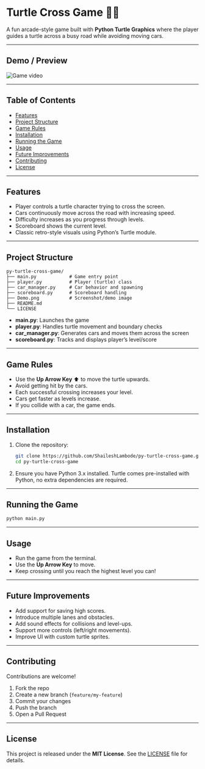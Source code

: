 # Turtle Cross Game 🐢🚗

A fun arcade-style game built with **Python Turtle Graphics** where the player guides a turtle across a busy road while avoiding moving cars.

---

## Demo / Preview

![Game video](game-video.gif)

---

## Table of Contents

- [Features](#features)  
- [Project Structure](#project-structure)  
- [Game Rules](#game-rules)  
- [Installation](#installation)  
- [Running the Game](#running-the-game)  
- [Usage](#usage)  
- [Future Improvements](#future-improvements)  
- [Contributing](#contributing)  
- [License](#license)  

---

## Features

- Player controls a turtle character trying to cross the screen.  
- Cars continuously move across the road with increasing speed.  
- Difficulty increases as you progress through levels.  
- Scoreboard shows the current level.  
- Classic retro-style visuals using Python’s Turtle module.  

---

## Project Structure

```
py-turtle-cross-game/
├── main.py            # Game entry point
├── player.py          # Player (turtle) class
├── car_manager.py     # Car behavior and spawning
├── scoreboard.py      # Scoreboard handling
├── Demo.png           # Screenshot/demo image
├── README.md
└── LICENSE
```

- **main.py**: Launches the game  
- **player.py**: Handles turtle movement and boundary checks  
- **car_manager.py**: Generates cars and moves them across the screen  
- **scoreboard.py**: Tracks and displays player’s level/score  

---

## Game Rules

- Use the **Up Arrow Key** ⬆️ to move the turtle upwards.  
- Avoid getting hit by the cars.  
- Each successful crossing increases your level.  
- Cars get faster as levels increase.  
- If you collide with a car, the game ends.  

---

## Installation

1. Clone the repository:

   ```bash
   git clone https://github.com/ShaileshLambode/py-turtle-cross-game.git
   cd py-turtle-cross-game
   ```

2. Ensure you have Python 3.x installed. Turtle comes pre-installed with Python, no extra dependencies are required.

---

## Running the Game

```bash
python main.py
```

---

## Usage

- Run the game from the terminal.  
- Use the **Up Arrow Key** to move.  
- Keep crossing until you reach the highest level you can!  

---

## Future Improvements

- Add support for saving high scores.  
- Introduce multiple lanes and obstacles.  
- Add sound effects for collisions and level-ups.  
- Support more controls (left/right movements).  
- Improve UI with custom turtle sprites.  

---

## Contributing

Contributions are welcome!  

1. Fork the repo  
2. Create a new branch (`feature/my-feature`)  
3. Commit your changes  
4. Push the branch  
5. Open a Pull Request  

---

## License

This project is released under the **MIT License**. See the [LICENSE](LICENSE) file for details.  

